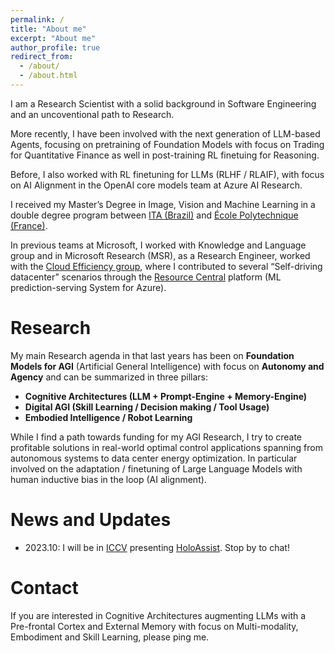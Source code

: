 ```yaml
---
permalink: /
title: "About me"
excerpt: "About me"
author_profile: true
redirect_from: 
  - /about/
  - /about.html
---
```

I am a Research Scientist with a solid background in Software Engineering and an uncoventional path to Research. 

More recently, I have been involved with the next generation of LLM-based Agents, focusing on pretraining of Foundation Models with focus on Trading for Quantitative Finance as well in post-training RL finetuing for Reasoning.

Before, I also worked with RL finetuning for LLMs (RLHF / RLAIF), with focus on AI Alignment in the OpenAI core models team at Azure AI Research.

I received my Master’s Degree in Image, Vision and Machine Learning in a double degree program between [ITA (Brazil)](http://www.ita.br/) and [École Polytechnique (France)](https://www.polytechnique.edu/).

In previous teams at Microsoft, I worked with Knowledge and Language group and in Microsoft Research (MSR), as a Research Engineer, worked with the [Cloud Efficiency group](https://www.microsoft.com/en-us/research/group/azure-systems-research/), where I contributed to several “Self-driving datacenter” scenarios through the [Resource Central](https://www.microsoft.com/en-us/research/publication/resource-central-understanding-predicting-workloads-improved-resource-management-large-cloud-platforms/) platform (ML prediction-serving System for Azure).

Research
======
My main Research agenda in that last years has been on **Foundation Models for AGI** (Artificial General Intelligence) with focus on **Autonomy and Agency** and can be summarized in three pillars:

- **Cognitive Architectures (LLM + Prompt-Engine + Memory-Engine)**
- **Digital AGI (Skill Learning / Decision making / Tool Usage)**
- **Embodied Intelligence / Robot Learning**

While I find a path towards funding for my AGI Research, I try to create profitable solutions in real-world optimal control applications spanning from autonomous systems to data center energy optimization. In particular involved on the adaptation / finetuning of Large Language Models with human inductive bias in the loop (AI alignment).

News and Updates
======
- 2023.10: I will be in [ICCV](https://iccv2023.thecvf.com/) presenting [HoloAssist](https://holoassist.github.io/). Stop by to chat!

Contact
======
If you are interested in Cognitive Architectures augmenting LLMs with a Pre-frontal Cortex and External Memory with focus on Multi-modality, Embodiment and Skill Learning, please ping me.
